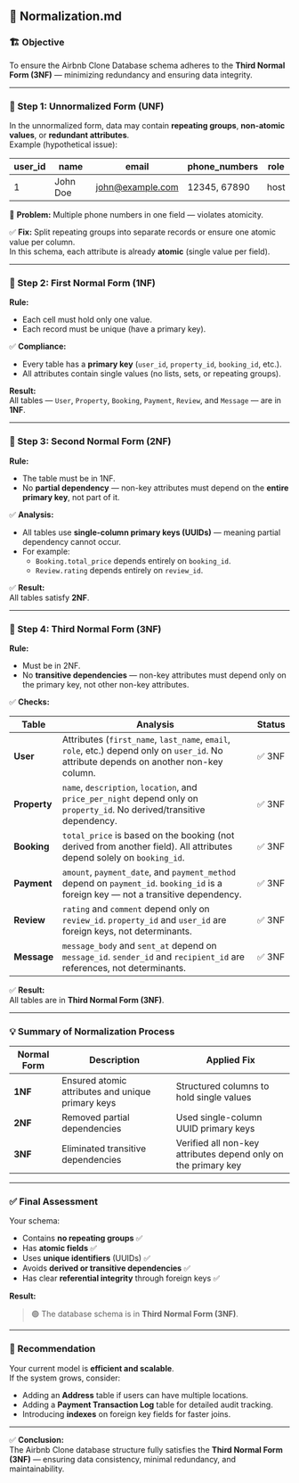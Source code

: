 
## 🧩 Normalization.md

### 🏗️ Objective
To ensure the Airbnb Clone Database schema adheres to the **Third Normal Form (3NF)** — minimizing redundancy and ensuring data integrity.

---

### 📘 Step 1: Unnormalized Form (UNF)

In the unnormalized form, data may contain **repeating groups**, **non-atomic values**, or **redundant attributes**.  
Example (hypothetical issue):

| user_id | name | email | phone_numbers | role |
|----------|------|--------|----------------|------|
| 1 | John Doe | john@example.com | 12345, 67890 | host |

🔴 **Problem:** Multiple phone numbers in one field — violates atomicity.

✅ **Fix:** Split repeating groups into separate records or ensure one atomic value per column.  
In this schema, each attribute is already **atomic** (single value per field).

---

### 📘 Step 2: First Normal Form (1NF)

**Rule:**  
- Each cell must hold only one value.  
- Each record must be unique (have a primary key).

✅ **Compliance:**
- Every table has a **primary key** (`user_id`, `property_id`, `booking_id`, etc.).
- All attributes contain single values (no lists, sets, or repeating groups).

**Result:**  
All tables — `User`, `Property`, `Booking`, `Payment`, `Review`, and `Message` — are in **1NF**.

---

### 📘 Step 3: Second Normal Form (2NF)

**Rule:**  
- The table must be in 1NF.
- No **partial dependency** — non-key attributes must depend on the **entire primary key**, not part of it.

✅ **Analysis:**
- All tables use **single-column primary keys (UUIDs)** — meaning partial dependency cannot occur.
- For example:
  - `Booking.total_price` depends entirely on `booking_id`.
  - `Review.rating` depends entirely on `review_id`.

✅ **Result:**  
All tables satisfy **2NF**.

---

### 📘 Step 4: Third Normal Form (3NF)

**Rule:**  
- Must be in 2NF.
- No **transitive dependencies** — non-key attributes must depend only on the primary key, not other non-key attributes.

✅ **Checks:**

| Table | Analysis | Status |
|--------|-----------|--------|
| **User** | Attributes (`first_name`, `last_name`, `email`, `role`, etc.) depend only on `user_id`. No attribute depends on another non-key column. | ✅ 3NF |
| **Property** | `name`, `description`, `location`, and `price_per_night` depend only on `property_id`. No derived/transitive dependency. | ✅ 3NF |
| **Booking** | `total_price` is based on the booking (not derived from another field). All attributes depend solely on `booking_id`. | ✅ 3NF |
| **Payment** | `amount`, `payment_date`, and `payment_method` depend on `payment_id`. `booking_id` is a foreign key — not a transitive dependency. | ✅ 3NF |
| **Review** | `rating` and `comment` depend only on `review_id`. `property_id` and `user_id` are foreign keys, not determinants. | ✅ 3NF |
| **Message** | `message_body` and `sent_at` depend on `message_id`. `sender_id` and `recipient_id` are references, not determinants. | ✅ 3NF |

✅ **Result:**  
All tables are in **Third Normal Form (3NF)**.

---

### 💡 Summary of Normalization Process

| Normal Form | Description | Applied Fix |
|--------------|--------------|--------------|
| **1NF** | Ensured atomic attributes and unique primary keys | Structured columns to hold single values |
| **2NF** | Removed partial dependencies | Used single-column UUID primary keys |
| **3NF** | Eliminated transitive dependencies | Verified all non-key attributes depend only on the primary key |

---

### ✅ Final Assessment

Your schema:
- Contains **no repeating groups** ✅  
- Has **atomic fields** ✅  
- Uses **unique identifiers** (UUIDs) ✅  
- Avoids **derived or transitive dependencies** ✅  
- Has clear **referential integrity** through foreign keys ✅  

**Result:**  
> 🟢 The database schema is in **Third Normal Form (3NF)**.

---

### 🧾 Recommendation

Your current model is **efficient and scalable**.  
If the system grows, consider:
- Adding an **Address** table if users can have multiple locations.
- Adding a **Payment Transaction Log** table for detailed audit tracking.
- Introducing **indexes** on foreign key fields for faster joins.

---

✅ **Conclusion:**  
The Airbnb Clone database structure fully satisfies the **Third Normal Form (3NF)** — ensuring data consistency, minimal redundancy, and maintainability.
